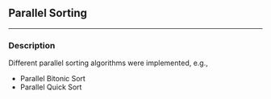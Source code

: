 ## Parallel Sorting 
---

### Description
Different parallel sorting algorithms were implemented, e.g.,

+ Parallel Bitonic Sort 
+ Parallel Quick Sort



